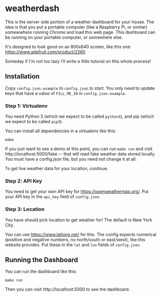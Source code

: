 # weatherdash

This is the server side portion of a weather dashboard for your house. The idea
is that you put a portable computer (like a Raspberry Pi, or similar)
somewwhere running Chrome and load this web page. This dashboard can be running
on your portable computer, or somewhere else.

It's designed to look good on an 800x640 screen, like this one:
<https://www.adafruit.com/product/2260>

Someday if I'm not too lazy I'll write a little tutorial on this whole process!

## Installation

Copy `config.json.example` to `config.json` to start. You only _need_ to update
keys that have a value of `FILL_ME_IN` in `config.json.example`.

### Step 1: Virtualenv

You need Python 3 (which we expect to be called `python3`), and pip (which we
expect to be called `pip3`).

You can install all dependencies in a virtualenv like this:
```
make
```

If you just want to see a demo at this point, you can run `make run` and visit
http://localhost:5000/fake -- that will read fake weather data stored locally.
You must have a config.json file, but you need not change it at all.

To get live weather data for your location, continue.

### Step 2: API Key

You need to get your own API key for <https://openweathermap.org/>. 
Put your API key in the `api_key` field of `config.json`.

### Step 3: Location

You have should pick location to get weather for! The default is New York City.

You can use <https://www.latlong.net/> for this. The config expects numerical
(positive and negative numbers, no north/south or east/west), like this website
provides. Put these in the `lat` and `lon` fields of `config.json`.

## Running the Dashboard

You can run the dashboard like this:
```
make run
```

Then you can visit http://localhost:5000 to see the dashboard.
